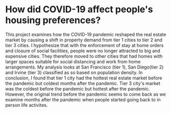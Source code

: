 # How did COVID-19 affect people's housing preferences?

This project examines how the COVID-19 pandemic reshaped the real estate market by causing a shift in property demand from tier 1 cities to tier 2 and tier 3 cities. I 
hypothesize that with the enforcement of stay at home orders and closure of social facilities, people were no longer attracted to big and expensive cities. They therefore moved to 
other cities that had homes with larger spaces suitable for social distancing and work from home arrangements. 
My analysis looks at San Francisco (tier 1), San Diego(tier 2) and Irvine (tier 3) classified as so based on population density. In conclusion, I found that tier 1 city had the hottest real estate market before the pandemic but coldest months after the pandemic. Tier 3 city's market was
the coldest before the pandemic but hottest after the pandemic. However, the original trend before the pandemic seems to come back as we examine months after the pandemic when people started going back to in person life activites.
